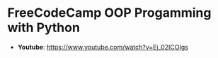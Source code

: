 # FreeCodeCamp OOP Progamming with Python

* **Youtube**: https://www.youtube.com/watch?v=Ej_02ICOIgs
